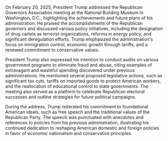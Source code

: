 On February 20, 2025, President Trump addressed the Republican Governors Association meeting at the National Building Museum in Washington, D.C., highlighting the achievements and future plans of his administration. He praised the accomplishments of the Republican governors and discussed various policy initiatives, including the designation of drug cartels as terrorist organizations, reforms in energy policy, and significant deregulation efforts. Trump emphasized the administration's focus on immigration control, economic growth through tariffs, and a renewed commitment to conservative values.

President Trump also expressed his intention to conduct audits on various government programs to eliminate fraud and abuse, citing examples of extravagant and wasteful spending discovered under previous administrations. He mentioned several proposed legislative actions, such as significant tax cuts, tariffs on imported goods to protect American workers, and the reallocation of educational control to state governments. The meeting also served as a platform to celebrate Republican electoral successes and outline strategies for future political campaigns.

During the address, Trump reiterated his commitment to foundational American ideals, such as free speech and the traditional values of the Republican Party. The speech was punctuated with anecdotes and references to policies from his previous administration, illustrating his continued dedication to reshaping American domestic and foreign policies in favor of economic nationalism and conservative principles.